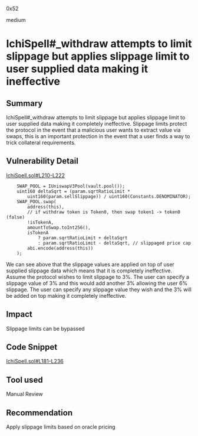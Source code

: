 0x52

medium

# IchiSpell#_withdraw attempts to limit slippage but applies slippage limit to user supplied data making it ineffective

## Summary

IchiSpell#_withdraw attempts to limit slippage but applies slippage limit to user supplied data making it completely ineffective. Slippage limits protect the protocol in the event that a malicious user wants to extract value via swaps, this is an important protection in the event that a user finds a way to trick collateral requirements.

## Vulnerability Detail

[IchiSpell.sol#L210-L222](https://github.com/sherlock-audit/2023-04-blueberry-IAm0x52/blob/c29ca44f1aec317fa59613d459b073ead91de4a9/blueberry-core/contracts/spell/IchiSpell.sol#L210-L222)

        SWAP_POOL = IUniswapV3Pool(vault.pool());
        uint160 deltaSqrt = (param.sqrtRatioLimit *
            uint160(param.sellSlippage)) / uint160(Constants.DENOMINATOR);
        SWAP_POOL.swap(
            address(this),
            // if withdraw token is Token0, then swap token1 -> token0 (false)
            !isTokenA,
            amountToSwap.toInt256(),
            isTokenA
                ? param.sqrtRatioLimit + deltaSqrt
                : param.sqrtRatioLimit - deltaSqrt, // slippaged price cap
            abi.encode(address(this))
        );

We can see above that the slippage values are applied on top of user supplied slippage data which means that it is completely ineffective. Assume the protocol wishes to limit slippage to 3%. The user can specify a slippage value of 3% and this would add another 3% allowing the user 6% slippage. The user can specify any slippage value they wish and the 3% will be added on top making it completely ineffective.

## Impact

Slippage limits can be bypassed

## Code Snippet

[IchiSpell.sol#L181-L236](https://github.com/sherlock-audit/2023-04-blueberry-IAm0x52/blob/c29ca44f1aec317fa59613d459b073ead91de4a9/blueberry-core/contracts/spell/IchiSpell.sol#L181-L236)

## Tool used

Manual Review

## Recommendation

Apply slippage limits based on oracle pricing